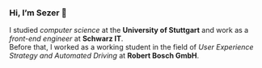 ### Hi, I’m Sezer 👋
I studied <i>computer science</i> at the <b>University of Stuttgart</b> and work as a <i>front-end engineer</i> at <b>Schwarz IT</b>.
<br />Before that, I worked as a working student in the field of <i>User Experience Strategy and Automated Driving</i> at <b>Robert Bosch GmbH</b>.
<!--
**sezer-ue/sezer-ue** is a ✨ _special_ ✨ repository because its `README.md` (this file) appears on your GitHub profile.

Here are some ideas to get you started:

- 🔭 I’m currently working on ...
- 🌱 I’m currently learning ...
- 👯 I’m looking to collaborate on ...
- 🤔 I’m looking for help with ...
- 💬 Ask me about ...
- 📫 How to reach me: ...
- 😄 Pronouns: ...
- ⚡ Fun fact: ...
-->
